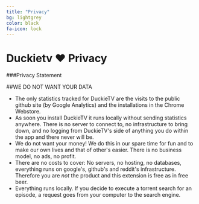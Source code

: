 ```yaml
---
title: "Privacy"
bg: lightgrey
color: black
fa-icon: lock
---
```


# Duckietv ♥ Privacy

###Privacy Statement

##WE DO NOT WANT YOUR DATA

* The only statistics tracked for DuckieTV are the visits to the public github site (by Google Analytics) and the installations in the Chrome Webstore.
* As soon you install DuckieTV it runs locally without sending statistics anywhere. There is no server to connect to, no infrastructure to bring down, and no logging from DuckieTV's side of anything you do within the app and there never will be.
* We do not want your money! We do this in our spare time for fun and to make our own lives and that of other's easier. There is no business model, no ads, no profit.
* There are no costs to cover: No servers, no hosting, no databases, everything runs on google's, github's and reddit's infrastructure. Therefore you are *not* the product and this extension is free as in free beer.
* Everything runs locally. If you decide to execute a torrent search for an episode, a request goes from your computer to the search engine.

